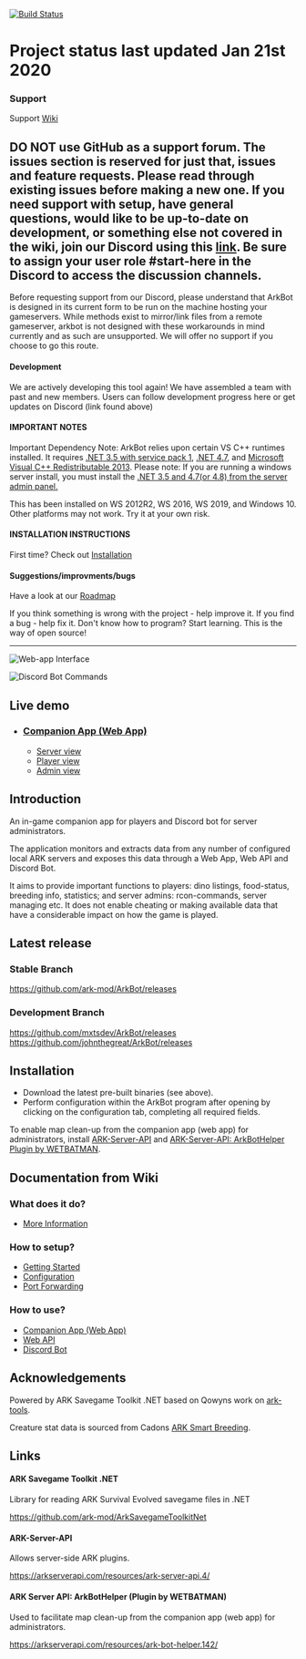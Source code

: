 [![Build Status](https://dev.azure.com/ark-mod/ArkBot/_apis/build/status/ark-mod.ArkBot?branchName=master)](https://dev.azure.com/ark-mod/ArkBot/_build/latest?definitionId=2&branchName=master)

# Project status last updated Jan 21st 2020

### Support
Support [Wiki](https://github.com/ark-mod/ArkBot/wiki)


## DO NOT use GitHub as a support forum.  The issues section is reserved for just that, issues and feature requests.  Please read through existing issues before making a new one.  If you need support with setup, have general questions, would like to be up-to-date on development, or something else not covered in the wiki, join our Discord using this [link](https://discord.gg/Np23aw7).  Be sure to assign your user role #start-here in the Discord to access the discussion channels. 

Before requesting support from our Discord, please understand that ArkBot is designed in its current form to be run on the machine hosting your gameservers.  While methods exist to mirror/link files from a remote gameserver, arkbot is not designed with these workarounds in mind currently and as such are unsupported.  We will offer no support if you choose to go this route. 

#### Development
We are actively developing this tool again!  We have assembled a team with past and new members.  Users can follow development progress here or get updates on Discord (link found above)

#### IMPORTANT NOTES
Important Dependency Note: 
ArkBot relies upon certain VS C++ runtimes installed. It requires [.NET 3.5 with service pack 1](https://www.microsoft.com/en-us/download/details.aspx?id=25150), [.NET 4.7](https://www.microsoft.com/en-us/download/details.aspx?id=55170), and [Microsoft Visual C++ Redistributable 2013](https://support.microsoft.com/en-us/help/4032938/update-for-visual-c-2013-redistributable-package). Please note: If you are running a windows server install, you must install the [.NET 3.5 and 4.7(or 4.8) from the server admin panel.](https://www.interserver.net/tips/kb/enable-net-framework-3-5-windows-server/)

This has been installed on WS 2012R2, WS 2016, WS 2019, and Windows 10. Other platforms may not work. Try it at your own risk.

#### INSTALLATION INSTRUCTIONS
First time? Check out [Installation](https://github.com/ark-mod/ArkBot/blob/master/README.md#installation)

#### Suggestions/improvments/bugs
Have a look at our [Roadmap](https://github.com/ark-mod/ArkBot/projects/2)

If you think something is wrong with the project - help improve it. If you find a bug - help fix it. Don't know how to program? Start learning. This is the way of open source!

---

![Web-app Interface](https://user-images.githubusercontent.com/408350/31540442-f0cb204c-b00b-11e7-8d40-f15b445cdcd2.png)

![Discord Bot Commands](https://user-images.githubusercontent.com/408350/31518648-405ee5f6-afa0-11e7-9c50-3dfd60ecdd7a.png)

## Live demo

* ### [Companion App (Web App)](https://ark-mod.github.io/ArkBot)
  * [Server view](https://ark-mod.github.io/ArkBot/server/server1)
  * [Player view](https://ark-mod.github.io/ArkBot/player/10000000000001888)
  * [Admin view](https://ark-mod.github.io/ArkBot/admin/server1)

## Introduction

An in-game companion app for players and Discord bot for server administrators.

The application monitors and extracts data from any number of configured local ARK servers and exposes this data through a Web App, Web API and Discord Bot.

It aims to provide important functions to players: dino listings, food-status, breeding info, statistics; and server admins: rcon-commands, server managing etc. It does not enable cheating or making available data that have a considerable impact on how the game is played.

## Latest release
### Stable Branch

https://github.com/ark-mod/ArkBot/releases

### Development Branch

https://github.com/mxtsdev/ArkBot/releases
https://github.com/johnthegreat/ArkBot/releases


## Installation

* Download the latest pre-built binaries (see above).
* Perform configuration within the ArkBot program after opening by clicking on the configuration tab, completing all required fields.

To enable map clean-up from the companion app (web app) for administrators, install [ARK-Server-API](https://arkserverapi.com/resources/ark-server-api.4/) and [ARK-Server-API: ArkBotHelper Plugin by WETBATMAN](https://arkserverapi.com/resources/ark-bot-helper.142/).

## Documentation from Wiki

### What does it do?

*  [More Information](https://github.com/ark-mod/ArkBot/wiki)

### How to setup?

* [Getting Started](https://github.com/ark-mod/ArkBot/wiki/Getting-Started)
* [Configuration](https://github.com/ark-mod/ArkBot/wiki/Configuration)
* [Port Forwarding](https://github.com/ark-mod/ArkBot/wiki/Port-Forwarding)

### How to use?

* [Companion App (Web App)](https://github.com/ark-mod/ArkBot/wiki/Companion-App-(Web-App))
* [Web API](https://github.com/ark-mod/ArkBot/wiki/Web-API)
* [Discord Bot](https://github.com/ark-mod/ArkBot/wiki/Discord-Bot)

## Acknowledgements

Powered by ARK Savegame Toolkit .NET based on Qowyns work on [ark-tools](https://github.com/Qowyn/ark-tools).

Creature stat data is sourced from Cadons [ARK Smart Breeding](https://github.com/cadon/ARKStatsExtractor).

## Links

#### ARK Savegame Toolkit .NET

Library for reading ARK Survival Evolved savegame files in .NET

https://github.com/ark-mod/ArkSavegameToolkitNet

#### ARK-Server-API 

Allows server-side ARK plugins.

https://arkserverapi.com/resources/ark-server-api.4/

#### ARK Server API: ArkBotHelper (Plugin by WETBATMAN)

Used to facilitate map clean-up from the companion app (web app) for administrators.

https://arkserverapi.com/resources/ark-bot-helper.142/
